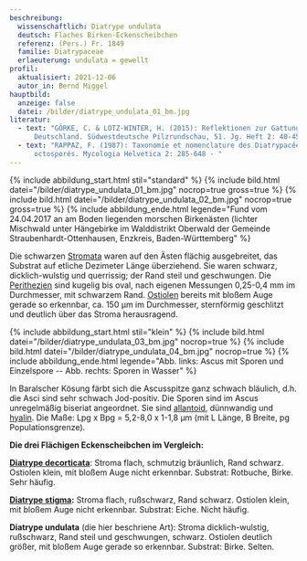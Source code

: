 ```yaml
---
beschreibung:
  wissenschaftlich: Diatrype undulata
  deutsch: Flaches Birken-Eckenscheibchen
  referenz: (Pers.) Fr. 1849
  familie: Diatrypaceae
  erlaeuterung: undulata = gewellt
profil:
  aktualisiert: 2021-12-06
  autor_in: Bernd Miggel
hauptbild:
  anzeige: false
  datei: /bilder/diatrype_undulata_01_bm.jpg
literatur:
  - text: "GÖRKE, C. & LOTZ-WINTER, H. (2015): Reflektionen zur Gattung Diatrype in
      Deutschland. Südwestdeutsche Pilzrundschau, 51. Jg. Heft 2: 40-45 - "
  - text: "RAPPAZ, F. (1987): Taxonomie et nomenclature des Diatrypacées a asques
      octosporés. Mycologia Helvetica 2: 285-648 - "
---
```

{% include abbildung_start.html stil="standard" %}
{% include bild.html datei="/bilder/diatrype_undulata_01_bm.jpg" nocrop=true gross=true %}
{% include bild.html datei="/bilder/diatrype_undulata_02_bm.jpg" nocrop=true gross=true %}
{% include abbildung_ende.html legende="Fund vom 24.04.2017 an am Boden liegenden morschen Birkenästen (lichter Mischwald unter Hängebirke im Walddistrikt Oberwald der Gemeinde Straubenhardt-Ottenhausen, Enzkreis, Baden-Württemberg" %}

Die schwarzen [Stromata](Stroma "Glossar") waren auf den Ästen flächig ausgebreitet, das Substrat auf etliche Dezimeter Länge überziehend. Sie waren schwarz, dicklich-wulstig und querrissig; der Rand steil und geschwungen. Die [Perithezien](Perithezien "Glossar") sind kugelig bis oval, nach eigenen Messungen 0,25-0,4 mm im Durchmesser, mit schwarzem Rand. [Ostiolen](Ostiolum "Glossar") bereits mit bloßem Auge gerade so erkennbar, ca. 150 µm im Durchmesser, sternförmig geschlitzt und deutlich über das Stroma herausragend.

{% include abbildung_start.html stil="klein" %}
{% include bild.html datei="/bilder/diatrype_undulata_03_bm.jpg" nocrop=true %}
{% include bild.html datei="/bilder/diatrype_undulata_04_bm.jpg" nocrop=true %}
{% include abbildung_ende.html legende="Abb. links: Ascus mit Sporen und Einzelspore -- Abb. rechts: Sporen in Wasser" %}

In Baralscher Kösung färbt sich die Ascusspitze ganz schwach bläulich, d.h. die Asci sind sehr schwach Jod-positiv. Die Sporen sind im Ascus unregelmäßig biseriat angeordnet. Sie  sind [allantoid](allantoid "Glossar"), dünnwandig und [hyalin](hyalin "Glossar"). Die Maße: Lpg x Bpg = 5,2-8,0 x 1-1,8 µm (mit L Länge, B Breite, pg Populationsgrenze).

**Die drei Flächigen Eckenscheibchen im Vergleich:**

**[Diatrype decorticata](/pilze/diatrype-decorticata-flächiges-eckenscheibchen)**: Stroma flach, schmutzig bräunlich, Rand schwarz. Ostiolen klein, mit bloßem Auge nicht erkennbar. Substrat: Rotbuche, Birke. Sehr häufig.

**[Diatrype stigma](/pilze/diatrype-stigma-flächiges-eichen-eckenscheibchen):** Stroma flach, rußschwarz, Rand schwarz. Ostiolen klein, mit bloßem Auge nicht erkennbar. Substrat: Eiche. Nicht häufig.

**Diatrype undulata** (die hier beschriene Art): Stroma dicklich-wulstig, rußschwarz, Rand steil und geschwungen, schwarz. Ostiolen deutlich größer, mit bloßem Auge gerade so erkennbar. Substrat: Birke. Selten.